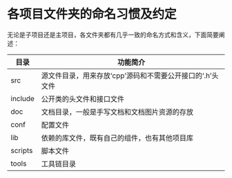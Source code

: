 各项目文件夹的命名习惯及约定
==========================

无论是子项目还是主项目，各文件夹都有几乎一致的命名方式和含义，下面简要阐述：

| 目录      | 功能简介                              |
| ---     | ---                               |
| src     | 源文件目录，用来存放‘cpp’源码和不需要公开接口的‘.h’头文件 |
| include | 公开类的头文件和接口文件                      |
| doc     | 文档目录，一般是手写文档和文档图片资源的存放            |
| conf    | 配置文件                              |
| lib     | 依赖的库文件，既有自己的组件，也有其他项目库            |
| scripts | 脚本文件                              |
| tools   | 工具链目录                             |

